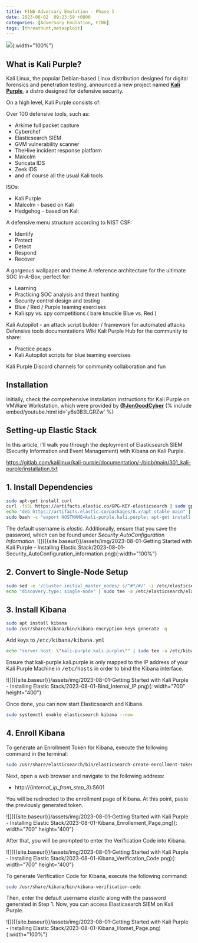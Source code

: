 ```yaml
---
title: FIN6 Adversary Emulation - Phase 1
date: 2023-08-02  09:23:59 +0800
categories: [Adversary Emulation, FIN6]
tags: [threathunt,metasploit]
---
```


![]({{site.baseurl}}/assets/img/Kali-Purple-banner-2023.1-release.jpg){:width="100%"}

## What is Kali Purple?

Kali Linux, the popular Debian-based Linux distribution designed for digital forensics and penetration testing, announced a new project named [**Kali Purple**](https://gitlab.com/kalilinux/kali-purple/documentation/-/wikis/home), a distro designed for defensive security.

On a high level, Kali Purple consists of:

Over 100 defensive tools, such as:

- Arkime full packet capture
- Cyberchef
- Elasticsearch SIEM
- GVM vulnerability scanner
- TheHive incident response platform
- Malcolm
- Suricata IDS
- Zeek IDS
- and of course all the usual Kali tools


ISOs:

- Kali Purple
- Malcolm - based on Kali
- Hedgehog - based on Kali


A defensive menu structure according to NIST CSF:

- Identify
- Protect
- Detect
- Respond
- Recover


A gorgeous wallpaper and theme
A reference architecture for the ultimate SOC In-A-Box; perfect for:

- Learning
- Practicing SOC analysis and threat hunting
- Security control design and testing
- Blue / Red / Purple teaming exercises
- Kali spy vs. spy competitions ( bare knuckle Blue vs. Red )


Kali Autopilot - an attack script builder / framework for automated attacks
Defensive tools documentations
Wiki
Kali Purple Hub for the community to share:

- Practice pcaps
- Kali Autopilot scripts for blue teaming exercises


Kali Purple Discord channels for community collaboration and fun

## Installation

Initially, check the comprehensive installation instructions for Kali Purple on VMWare Workstation, which were provided by [**@JonGoodCyber**](https://www.youtube.com/@JonGoodCyber)
{% include embed/youtube.html id='y6s0B3LGRZw' %}

## Setting-up Elastic Stack

In this article, I’ll walk you through the deployment of Elasticsearch SIEM (Security Information and Event Management) with Kibana on Kali Purple.

<https://gitlab.com/kalilinux/kali-purple/documentation/-/blob/main/301_kali-purple/installation.txt>


## 1. Install Dependencies

```bash
sudo apt-get install curl
curl -fsSL https://artifacts.elastic.co/GPG-KEY-elasticsearch | sudo gpg --dearmor -o /etc/apt/trusted.gpg.d/elastic-archive-keyring.gpg
echo "deb https://artifacts.elastic.co/packages/8.x/apt stable main" | sudo tee -a /etc/apt/sources.list.d/elastic-8.x.list
sudo bash -c "export HOSTNAME=kali-purple.kali.purple; apt-get install elasticsearch -y"
```

The default username is _elastic_. Additionally, ensure that you save the password, which can be found under _Security AutoConfiguration Information_.
![]({{site.baseurl}}/assets/img/2023-08-01-Getting Started with Kali Purple - Installing Elastic Stack/2023-08-01-Security_AutoConfiguration_information.png){:width="100%"}

## 2. Convert to Single-Node Setup

```bash
sudo sed -e '/cluster.initial_master_nodes/ s/^#*/#/' -i /etc/elasticsearch/elasticsearch.yml
echo "discovery.type: single-node" | sudo tee -a /etc/elasticsearch/elasticsearch.yml
```

## 3. Install Kibana

```bash
sudo apt install kibana
sudo /usr/share/kibana/bin/kibana-encryption-keys generate -q
```

Add keys to <kbd>/etc/kibana/kibana.yml</kbd>

```bash
echo "server.host: \"kali-purple.kali.purple\"" | sudo tee -a /etc/kibana/kibana.yml
```

Ensure that kali-purple.kali.purple is only mapped to the IP address of your Kali Purple Machine in <kbd>/etc/hosts</kbd> in order to bind the Kibana interface.

![]({{site.baseurl}}/assets/img/2023-08-01-Getting Started with Kali Purple - Installing Elastic Stack/2023-08-01-Bind_Internal_IP.png){: width="700" height="400"}

Once done, you can now start Elasticsearch and Kibana.

```bash
sudo systemctl enable elasticsearch kibana --now
```

## 4. Enroll Kibana

To generate an Enrollment Token for Kibana, execute the following command in the terminal:

```bash
sudo /usr/share/elasticsearch/bin/elasticsearch-create-enrollment-token -s kibana
```

Next, open a web browser and navigate to the following address:
- http://{_internal_ip_from_step_3_}:5601

You will be redirected to the enrollment page of Kibana. At this point, paste the previously generated token.

![]({{site.baseurl}}/assets/img/2023-08-01-Getting Started with Kali Purple - Installing Elastic Stack/2023-08-01-Kibana_Enrollement_Page.png){: width="700" height="400"}

After that, you will be prompted to enter the Verification Code into Kibana.

![]({{site.baseurl}}/assets/img/2023-08-01-Getting Started with Kali Purple - Installing Elastic Stack/2023-08-01-Kibana_Verification_Code.png){: width="700" height="400"}

To generate Verification Code for Kibana, execute the following command:

```bash
sudo /usr/share/kibana/bin/kibana-verification-code
```

Then, enter the default username _elastic_ along with the password generated in Step 1. Now, you can access Elasticsearch SIEM on Kali Purple.

![]({{site.baseurl}}/assets/img/2023-08-01-Getting Started with Kali Purple - Installing Elastic Stack/2023-08-01-Kibana_Homet_Page.png){:width="100%"}

